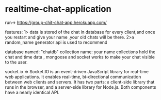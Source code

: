 # realtime-chat-application
run->
https://group-chit-chat-app.herokuapp.com/

features:
1> data is stored of the chat in database for every client,and once you restart and give your name ,your old chats will be there.
2>a random_name generator api is used to recommend

database named: "chatdb"
collection name: your name
collections hold the chat and time data ,
mongoose and socket works to make your chat visible to the user.

socket.io => Socket.IO is an event-driven JavaScript library for real-time web applications. It enables real-time, bi-directional communication between web clients and servers. It has two parts: a client-side library that runs in the browser, and a server-side library for Node.js. Both components have a nearly identical API.

